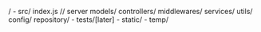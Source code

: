 / 
    - src/
        index.js // server
        models/
        controllers/
        middlewares/
        services/
        utils/
        config/
        repository/
    - tests/[later]
    - static/
    - temp/